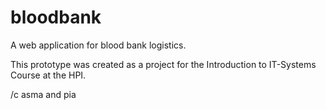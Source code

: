 # bloodbank
A web application for blood bank logistics.

This prototype was created as a project for the Introduction to IT-Systems Course at the HPI.

/c asma and pia
